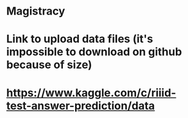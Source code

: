 # Magistracy
# Link to upload data files (it's impossible to download on github because of size)
# https://www.kaggle.com/c/riiid-test-answer-prediction/data
